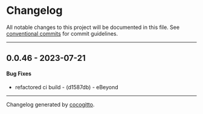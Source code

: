 # Changelog
All notable changes to this project will be documented in this file. See [conventional commits](https://www.conventionalcommits.org/) for commit guidelines.

- - -
## 0.0.46 - 2023-07-21
#### Bug Fixes
- refactored ci build - (d1587db) - eBeyond

- - -

Changelog generated by [cocogitto](https://github.com/cocogitto/cocogitto).